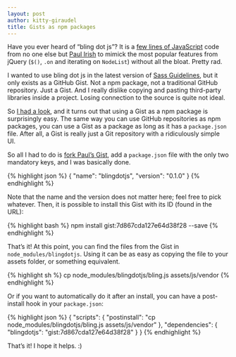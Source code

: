 ```yaml
---
layout: post
author: kitty-giraudel
title: Gists as npm packages
---
```


Have you ever heard of “bling dot js”? It is a [few lines of JavaScript](https://gist.github.com/paulirish/12fb951a8b893a454b32) code from no one else but [Paul Irish](https://twitter.com/paul_irish) to mimick the most popular features from jQuery (`$()`, `.on` and iterating on `NodeList`) without all the bloat. Pretty rad.

I wanted to use bling dot js in the latest version of [Sass Guidelines](http://sass-guidelin.es), but it only exists as a GitHub Gist. Not a npm package, not a traditional GitHub repository. Just a Gist. And I really dislike copying and pasting third-party libraries inside a project. Losing connection to the source is quite not ideal.

So [I had a look](https://docs.npmjs.com/cli/install), and it turns out that using a Gist as a npm package is surprisingly easy. The same way you can use GitHub repositories as npm packages, you can use a Gist as a package as long as it has a `package.json` file. After all, a Gist is really just a Git repository with a ridiculously simple UI.

So all I had to do is [fork Paul’s Gist](https://gist.github.com/HugoGiraudel/7d867cda127e64d38f28), add a `package.json` file with the only two mandatory keys, and I was basically done.

{% highlight json %}
{
  "name": "blingdotjs",
  "version": "0.1.0"
}
{% endhighlight %}

Note that the name and the version does not matter here; feel free to pick whatever. Then, it is possible to install this Gist with its ID (found in the URL):

{% highlight bash %}
npm install gist:7d867cda127e64d38f28 --save
{% endhighlight %}

That’s it! At this point, you can find the files from the Gist in `node_modules/blingdotjs`. Using it can be as easy as copying the file to your assets folder, or something equivalent.

{% highlight sh %}
cp node_modules/blingdotjs/bling.js assets/js/vendor
{% endhighlight %}

Or if you want to automatically do it after an install, you can have a post-install hook in your `package.json`:

{% highlight json %}
{
  "scripts": {
    "postinstall": "cp node_modules/blingdotjs/bling.js assets/js/vendor"
  },
  "dependencies": {
    "blingdotjs": "gist:7d867cda127e64d38f28"
  }
}
{% endhighlight %}

That’s it! I hope it helps. :)
